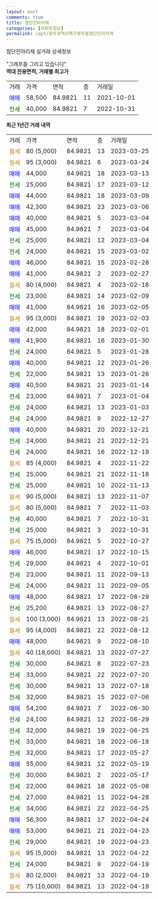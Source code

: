 ```yaml
---
layout: post
comments: true
title: 첨단진아리채
categories: [아파트정보]
permalink: /apt/광주광역시북구용두동첨단진아리채
---
```


첨단진아리채 실거래 상세정보

<script type="text/javascript">
  google.charts.load('current', {'packages':['line', 'corechart']});
  google.charts.setOnLoadCallback(drawChart);

  function drawChart() {
    var data = new google.visualization.DataTable();
    data.addColumn('date', '거래일');
    data.addColumn('number', "매매");
    data.addColumn('number', "전세");
    data.addColumn('number', "전매");

    data.addRows([[new Date(Date.parse("2023-03-25")), null, null, null], [new Date(Date.parse("2023-03-24")), null, null, null], [new Date(Date.parse("2023-03-13")), 44000, null, null], [new Date(Date.parse("2023-03-12")), null, 25000, null], [new Date(Date.parse("2023-03-09")), 44000, null, null], [new Date(Date.parse("2023-03-06")), 42300, null, null], [new Date(Date.parse("2023-03-04")), 40000, null, null], [new Date(Date.parse("2023-03-04")), 45000, null, null], [new Date(Date.parse("2023-03-04")), null, 25000, null], [new Date(Date.parse("2023-03-02")), null, 24000, null], [new Date(Date.parse("2023-02-28")), 46000, null, null], [new Date(Date.parse("2023-02-27")), 41000, null, null], [new Date(Date.parse("2023-02-16")), null, null, null], [new Date(Date.parse("2023-02-09")), null, 23000, null], [new Date(Date.parse("2023-02-05")), 41000, null, null], [new Date(Date.parse("2023-02-03")), null, null, null], [new Date(Date.parse("2023-02-01")), 42000, null, null], [new Date(Date.parse("2023-01-30")), 41900, null, null], [new Date(Date.parse("2023-01-28")), null, 24000, null], [new Date(Date.parse("2023-01-26")), 40000, null, null], [new Date(Date.parse("2023-01-26")), null, 22000, null], [new Date(Date.parse("2023-01-14")), 40500, null, null], [new Date(Date.parse("2023-01-04")), null, 23000, null], [new Date(Date.parse("2023-01-03")), null, 24000, null], [new Date(Date.parse("2022-12-27")), null, 24000, null], [new Date(Date.parse("2022-12-21")), 40000, null, null], [new Date(Date.parse("2022-12-21")), null, 24000, null], [new Date(Date.parse("2022-12-19")), null, 24000, null], [new Date(Date.parse("2022-11-22")), null, null, null], [new Date(Date.parse("2022-11-18")), null, 25000, null], [new Date(Date.parse("2022-11-13")), null, 25000, null], [new Date(Date.parse("2022-11-07")), null, null, null], [new Date(Date.parse("2022-11-03")), null, null, null], [new Date(Date.parse("2022-10-31")), null, 40000, null], [new Date(Date.parse("2022-10-31")), null, 25000, null], [new Date(Date.parse("2022-10-27")), null, null, null], [new Date(Date.parse("2022-10-15")), 46000, null, null], [new Date(Date.parse("2022-10-01")), null, 29000, null], [new Date(Date.parse("2022-09-13")), null, 23000, null], [new Date(Date.parse("2022-09-05")), null, 24000, null], [new Date(Date.parse("2022-08-29")), 48000, null, null], [new Date(Date.parse("2022-08-27")), null, 25200, null], [new Date(Date.parse("2022-08-21")), null, null, null], [new Date(Date.parse("2022-08-12")), null, null, null], [new Date(Date.parse("2022-08-10")), 48000, null, null], [new Date(Date.parse("2022-07-27")), null, null, null], [new Date(Date.parse("2022-07-23")), null, 30000, null], [new Date(Date.parse("2022-07-20")), null, 33000, null], [new Date(Date.parse("2022-07-18")), null, 30000, null], [new Date(Date.parse("2022-07-06")), null, 32000, null], [new Date(Date.parse("2022-06-30")), 54200, null, null], [new Date(Date.parse("2022-06-29")), null, 24100, null], [new Date(Date.parse("2022-06-25")), null, 32000, null], [new Date(Date.parse("2022-06-18")), null, 33000, null], [new Date(Date.parse("2022-05-27")), null, 32000, null], [new Date(Date.parse("2022-05-19")), 55000, null, null], [new Date(Date.parse("2022-05-17")), null, 30000, null], [new Date(Date.parse("2022-05-08")), null, 22000, null], [new Date(Date.parse("2022-04-28")), null, 27000, null], [new Date(Date.parse("2022-04-25")), null, 34000, null], [new Date(Date.parse("2022-04-24")), 56300, null, null], [new Date(Date.parse("2022-04-23")), 53000, null, null], [new Date(Date.parse("2022-04-23")), null, 29000, null], [new Date(Date.parse("2022-04-22")), null, null, null], [new Date(Date.parse("2022-04-19")), null, 24000, null], [new Date(Date.parse("2022-04-19")), null, null, null], [new Date(Date.parse("2022-04-19")), null, null, null]]);

    var options = {
      hAxis: {
        format: 'yyyy/MM/dd'
      },    
      lineWidth: 0,
      pointsVisible: true,    
      title: '최근 1년간 유형별 실거래가 분포',
      legend: { position: 'bottom' }
    };

    var formatter = new google.visualization.NumberFormat({pattern:'###,###'} );
    formatter.format(data, 1);
    formatter.format(data, 2);
    
    setTimeout(function() {
        var chart = new google.visualization.LineChart(document.getElementById('columnchart_material'));
        chart.draw(data, (options));
        document.getElementById('loading').style.display = 'none';
    }, 200);
  }
</script>


<div id="loading" style="z-index:20; display: block; margin-left: 0px">"그래프를 그리고 있습니다"</div>
<div id="columnchart_material" style="width: 95%; margin-left: 0px; display: block"></div>
<!-- contents start -->
<b>역대 전용면적, 거래별 최고가</b>
<table class="sortable">
    <tr>
      <td>거래</td>
      <td>가격</td>
      <td>면적</td>
      <td>층</td>
      <td>거래일</td>
    </tr>
        <tr>
          <td><a style="color: blue">매매</a></td>
          <td>58,500</td>
          <td>84.9821</td>
          <td>11</td>
          <td>2021-10-01</td>
        </tr>        
        <tr>
              <td><a style="color: darkgreen">전세</a></td>
              <td>40,000</td>
              <td>84.9821</td>
              <td>7</td>
              <td>2022-10-31</td>
            </tr>        
    
</table>

<b>최근 1년간 거래 내역</b>

<table class="sortable">
    <tr>
      <td>거래</td>
      <td>가격</td>
      <td>면적</td>
      <td>층</td>
      <td>거래일</td>
    </tr>
    <tr>
      <td><a style="color: darkgoldenrod">월세</a></td>
      <td>80 (5,000)</td>
      <td>84.9821</td>
      <td>13</td>
      <td>2023-03-25</td>
    </tr>          <tr>
      <td><a style="color: darkgoldenrod">월세</a></td>
      <td>95 (3,000)</td>
      <td>84.9821</td>
      <td>6</td>
      <td>2023-03-24</td>
    </tr>          <tr>
      <td><a style="color: blue">매매</a></td>
      <td>44,000</td>
      <td>84.9821</td>
      <td>18</td>
      <td>2023-03-13</td>
    </tr>          <tr>
      <td><a style="color: darkgreen">전세</a></td>
      <td>25,000</td>
      <td>84.9821</td>
      <td>17</td>
      <td>2023-03-12</td>
    </tr>          <tr>
      <td><a style="color: blue">매매</a></td>
      <td>44,000</td>
      <td>84.9821</td>
      <td>18</td>
      <td>2023-03-09</td>
    </tr>          <tr>
      <td><a style="color: blue">매매</a></td>
      <td>42,300</td>
      <td>84.9821</td>
      <td>23</td>
      <td>2023-03-06</td>
    </tr>          <tr>
      <td><a style="color: blue">매매</a></td>
      <td>40,000</td>
      <td>84.9821</td>
      <td>5</td>
      <td>2023-03-04</td>
    </tr>          <tr>
      <td><a style="color: blue">매매</a></td>
      <td>45,000</td>
      <td>84.9821</td>
      <td>7</td>
      <td>2023-03-04</td>
    </tr>          <tr>
      <td><a style="color: darkgreen">전세</a></td>
      <td>25,000</td>
      <td>84.9821</td>
      <td>12</td>
      <td>2023-03-04</td>
    </tr>          <tr>
      <td><a style="color: darkgreen">전세</a></td>
      <td>24,000</td>
      <td>84.9821</td>
      <td>15</td>
      <td>2023-03-02</td>
    </tr>          <tr>
      <td><a style="color: blue">매매</a></td>
      <td>46,000</td>
      <td>84.9821</td>
      <td>15</td>
      <td>2023-02-28</td>
    </tr>          <tr>
      <td><a style="color: blue">매매</a></td>
      <td>41,000</td>
      <td>84.9821</td>
      <td>2</td>
      <td>2023-02-27</td>
    </tr>          <tr>
      <td><a style="color: darkgoldenrod">월세</a></td>
      <td>80 (4,000)</td>
      <td>84.9821</td>
      <td>4</td>
      <td>2023-02-16</td>
    </tr>          <tr>
      <td><a style="color: darkgreen">전세</a></td>
      <td>23,000</td>
      <td>84.9821</td>
      <td>14</td>
      <td>2023-02-09</td>
    </tr>          <tr>
      <td><a style="color: blue">매매</a></td>
      <td>41,000</td>
      <td>84.9821</td>
      <td>16</td>
      <td>2023-02-05</td>
    </tr>          <tr>
      <td><a style="color: darkgoldenrod">월세</a></td>
      <td>95 (3,000)</td>
      <td>84.9821</td>
      <td>19</td>
      <td>2023-02-03</td>
    </tr>          <tr>
      <td><a style="color: blue">매매</a></td>
      <td>42,000</td>
      <td>84.9821</td>
      <td>18</td>
      <td>2023-02-01</td>
    </tr>          <tr>
      <td><a style="color: blue">매매</a></td>
      <td>41,900</td>
      <td>84.9821</td>
      <td>16</td>
      <td>2023-01-30</td>
    </tr>          <tr>
      <td><a style="color: darkgreen">전세</a></td>
      <td>24,000</td>
      <td>84.9821</td>
      <td>5</td>
      <td>2023-01-28</td>
    </tr>          <tr>
      <td><a style="color: blue">매매</a></td>
      <td>40,000</td>
      <td>84.9821</td>
      <td>12</td>
      <td>2023-01-26</td>
    </tr>          <tr>
      <td><a style="color: darkgreen">전세</a></td>
      <td>22,000</td>
      <td>84.9821</td>
      <td>13</td>
      <td>2023-01-26</td>
    </tr>          <tr>
      <td><a style="color: blue">매매</a></td>
      <td>40,500</td>
      <td>84.9821</td>
      <td>21</td>
      <td>2023-01-14</td>
    </tr>          <tr>
      <td><a style="color: darkgreen">전세</a></td>
      <td>23,000</td>
      <td>84.9821</td>
      <td>7</td>
      <td>2023-01-04</td>
    </tr>          <tr>
      <td><a style="color: darkgreen">전세</a></td>
      <td>24,000</td>
      <td>84.9821</td>
      <td>13</td>
      <td>2023-01-03</td>
    </tr>          <tr>
      <td><a style="color: darkgreen">전세</a></td>
      <td>24,000</td>
      <td>84.9821</td>
      <td>9</td>
      <td>2022-12-27</td>
    </tr>          <tr>
      <td><a style="color: blue">매매</a></td>
      <td>40,000</td>
      <td>84.9821</td>
      <td>20</td>
      <td>2022-12-21</td>
    </tr>          <tr>
      <td><a style="color: darkgreen">전세</a></td>
      <td>24,000</td>
      <td>84.9821</td>
      <td>21</td>
      <td>2022-12-21</td>
    </tr>          <tr>
      <td><a style="color: darkgreen">전세</a></td>
      <td>24,000</td>
      <td>84.9821</td>
      <td>16</td>
      <td>2022-12-19</td>
    </tr>          <tr>
      <td><a style="color: darkgoldenrod">월세</a></td>
      <td>85 (4,000)</td>
      <td>84.9821</td>
      <td>4</td>
      <td>2022-11-22</td>
    </tr>          <tr>
      <td><a style="color: darkgreen">전세</a></td>
      <td>25,000</td>
      <td>84.9821</td>
      <td>21</td>
      <td>2022-11-18</td>
    </tr>          <tr>
      <td><a style="color: darkgreen">전세</a></td>
      <td>25,000</td>
      <td>84.9821</td>
      <td>10</td>
      <td>2022-11-13</td>
    </tr>          <tr>
      <td><a style="color: darkgoldenrod">월세</a></td>
      <td>90 (5,000)</td>
      <td>84.9821</td>
      <td>13</td>
      <td>2022-11-07</td>
    </tr>          <tr>
      <td><a style="color: darkgoldenrod">월세</a></td>
      <td>80 (5,000)</td>
      <td>84.9821</td>
      <td>7</td>
      <td>2022-11-03</td>
    </tr>          <tr>
      <td><a style="color: darkgreen">전세</a></td>
      <td>40,000</td>
      <td>84.9821</td>
      <td>7</td>
      <td>2022-10-31</td>
    </tr>          <tr>
      <td><a style="color: darkgreen">전세</a></td>
      <td>25,000</td>
      <td>84.9821</td>
      <td>3</td>
      <td>2022-10-31</td>
    </tr>          <tr>
      <td><a style="color: darkgoldenrod">월세</a></td>
      <td>75 (5,000)</td>
      <td>84.9821</td>
      <td>5</td>
      <td>2022-10-27</td>
    </tr>          <tr>
      <td><a style="color: blue">매매</a></td>
      <td>46,000</td>
      <td>84.9821</td>
      <td>17</td>
      <td>2022-10-15</td>
    </tr>          <tr>
      <td><a style="color: darkgreen">전세</a></td>
      <td>29,000</td>
      <td>84.9821</td>
      <td>4</td>
      <td>2022-10-01</td>
    </tr>          <tr>
      <td><a style="color: darkgreen">전세</a></td>
      <td>23,000</td>
      <td>84.9821</td>
      <td>11</td>
      <td>2022-09-13</td>
    </tr>          <tr>
      <td><a style="color: darkgreen">전세</a></td>
      <td>24,000</td>
      <td>84.9821</td>
      <td>11</td>
      <td>2022-09-05</td>
    </tr>          <tr>
      <td><a style="color: blue">매매</a></td>
      <td>48,000</td>
      <td>84.9821</td>
      <td>17</td>
      <td>2022-08-29</td>
    </tr>          <tr>
      <td><a style="color: darkgreen">전세</a></td>
      <td>25,200</td>
      <td>84.9821</td>
      <td>13</td>
      <td>2022-08-27</td>
    </tr>          <tr>
      <td><a style="color: darkgoldenrod">월세</a></td>
      <td>100 (3,000)</td>
      <td>84.9821</td>
      <td>13</td>
      <td>2022-08-21</td>
    </tr>          <tr>
      <td><a style="color: darkgoldenrod">월세</a></td>
      <td>95 (4,000)</td>
      <td>84.9821</td>
      <td>22</td>
      <td>2022-08-12</td>
    </tr>          <tr>
      <td><a style="color: blue">매매</a></td>
      <td>48,000</td>
      <td>84.9821</td>
      <td>9</td>
      <td>2022-08-10</td>
    </tr>          <tr>
      <td><a style="color: darkgoldenrod">월세</a></td>
      <td>40 (18,000)</td>
      <td>84.9821</td>
      <td>13</td>
      <td>2022-07-27</td>
    </tr>          <tr>
      <td><a style="color: darkgreen">전세</a></td>
      <td>30,000</td>
      <td>84.9821</td>
      <td>8</td>
      <td>2022-07-23</td>
    </tr>          <tr>
      <td><a style="color: darkgreen">전세</a></td>
      <td>33,000</td>
      <td>84.9821</td>
      <td>22</td>
      <td>2022-07-20</td>
    </tr>          <tr>
      <td><a style="color: darkgreen">전세</a></td>
      <td>30,000</td>
      <td>84.9821</td>
      <td>13</td>
      <td>2022-07-18</td>
    </tr>          <tr>
      <td><a style="color: darkgreen">전세</a></td>
      <td>32,000</td>
      <td>84.9821</td>
      <td>15</td>
      <td>2022-07-06</td>
    </tr>          <tr>
      <td><a style="color: blue">매매</a></td>
      <td>54,200</td>
      <td>84.9821</td>
      <td>7</td>
      <td>2022-06-30</td>
    </tr>          <tr>
      <td><a style="color: darkgreen">전세</a></td>
      <td>24,100</td>
      <td>84.9821</td>
      <td>12</td>
      <td>2022-06-29</td>
    </tr>          <tr>
      <td><a style="color: darkgreen">전세</a></td>
      <td>32,000</td>
      <td>84.9821</td>
      <td>19</td>
      <td>2022-06-25</td>
    </tr>          <tr>
      <td><a style="color: darkgreen">전세</a></td>
      <td>33,000</td>
      <td>84.9821</td>
      <td>18</td>
      <td>2022-06-18</td>
    </tr>          <tr>
      <td><a style="color: darkgreen">전세</a></td>
      <td>32,000</td>
      <td>84.9821</td>
      <td>17</td>
      <td>2022-05-27</td>
    </tr>          <tr>
      <td><a style="color: blue">매매</a></td>
      <td>55,000</td>
      <td>84.9821</td>
      <td>12</td>
      <td>2022-05-19</td>
    </tr>          <tr>
      <td><a style="color: darkgreen">전세</a></td>
      <td>30,000</td>
      <td>84.9821</td>
      <td>2</td>
      <td>2022-05-17</td>
    </tr>          <tr>
      <td><a style="color: darkgreen">전세</a></td>
      <td>22,000</td>
      <td>84.9821</td>
      <td>18</td>
      <td>2022-05-08</td>
    </tr>          <tr>
      <td><a style="color: darkgreen">전세</a></td>
      <td>27,000</td>
      <td>84.9821</td>
      <td>11</td>
      <td>2022-04-28</td>
    </tr>          <tr>
      <td><a style="color: darkgreen">전세</a></td>
      <td>34,000</td>
      <td>84.9821</td>
      <td>22</td>
      <td>2022-04-25</td>
    </tr>          <tr>
      <td><a style="color: blue">매매</a></td>
      <td>56,300</td>
      <td>84.9821</td>
      <td>17</td>
      <td>2022-04-24</td>
    </tr>          <tr>
      <td><a style="color: blue">매매</a></td>
      <td>53,000</td>
      <td>84.9821</td>
      <td>21</td>
      <td>2022-04-23</td>
    </tr>          <tr>
      <td><a style="color: darkgreen">전세</a></td>
      <td>29,000</td>
      <td>84.9821</td>
      <td>19</td>
      <td>2022-04-23</td>
    </tr>          <tr>
      <td><a style="color: darkgoldenrod">월세</a></td>
      <td>95 (5,000)</td>
      <td>84.9821</td>
      <td>13</td>
      <td>2022-04-22</td>
    </tr>          <tr>
      <td><a style="color: darkgreen">전세</a></td>
      <td>24,000</td>
      <td>84.9821</td>
      <td>9</td>
      <td>2022-04-19</td>
    </tr>          <tr>
      <td><a style="color: darkgoldenrod">월세</a></td>
      <td>80 (2,000)</td>
      <td>84.9821</td>
      <td>13</td>
      <td>2022-04-19</td>
    </tr>          <tr>
      <td><a style="color: darkgoldenrod">월세</a></td>
      <td>75 (10,000)</td>
      <td>84.9821</td>
      <td>13</td>
      <td>2022-04-19</td>
    </tr>      </table>
<!-- contents end -->    

